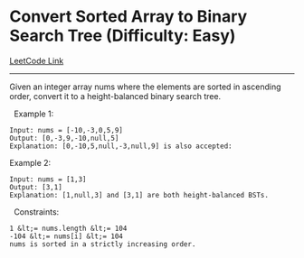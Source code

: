 # Convert Sorted Array to Binary Search Tree (Difficulty: Easy)

[LeetCode Link](https://leetcode.com/problems/convert-sorted-array-to-binary-search-tree/)

---

Given an integer array nums where the elements are sorted in ascending order, convert it to a height-balanced binary search tree.

&nbsp;
Example 1:

```
Input: nums = [-10,-3,0,5,9]
Output: [0,-3,9,-10,null,5]
Explanation: [0,-10,5,null,-3,null,9] is also accepted:

```

Example 2:

```
Input: nums = [1,3]
Output: [3,1]
Explanation: [1,null,3] and [3,1] are both height-balanced BSTs.
```

&nbsp;
Constraints:


	1 &lt;= nums.length &lt;= 104
	-104 &lt;= nums[i] &lt;= 104
	nums is sorted in a strictly increasing order.


